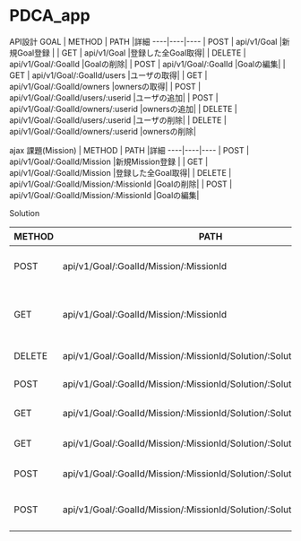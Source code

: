 # PDCA_app


API設計
GOAL
| METHOD | PATH |詳細
----|----|----
| POST | api/v1/Goal |新規Goal登録 |
| GET | api/v1/Goal |登録した全Goal取得|
| DELETE | api/v1/Goal/:GoalId |Goalの削除|
| POST | api/v1/Goal/:GoalId |Goalの編集|
| GET | api/v1/Goal/:GoalId/users |ユーザの取得|
| GET | api/v1/Goal/:GoalId/owners |ownersの取得|
| POST | api/v1/Goal/:GoalId/users/:userid |ユーザの追加|
| POST | api/v1/Goal/:GoalId/owners/:userid |ownersの追加|
| DELETE | api/v1/Goal/:GoalId/users/:userid |ユーザの削除|
| DELETE | api/v1/Goal/:GoalId/owners/:userid |ownersの削除|



ajax
課題(Mission)
| METHOD | PATH |詳細
----|----|----
| POST | api/v1/Goal/:GoalId/Mission |新規Mission登録 |
| GET | api/v1/Goal/:GoalId/Mission |登録した全Goal取得|
| DELETE | api/v1/Goal/:GoalId/Mission/:MissionId |Goalの削除|
| POST | api/v1/Goal/:GoalId/Mission/:MissionId |Goalの編集|


Solution

| METHOD | PATH |詳細
----|----|----
| POST | api/v1/Goal/:GoalId/Mission/:MissionId |新規solution登録 |
| GET | api/v1/Goal/:GoalId/Mission/:MissionId |登録した全solution取得|
| DELETE | api/v1/Goal/:GoalId/Mission/:MissionId/Solution/:SolutionId |Solutionの削除|
| POST | api/v1/Goal/:GoalId/Mission/:MissionId/Solution/:SolutionId |Solutionの編集|
| GET | api/v1/Goal/:GoalId/Mission/:MissionId/Solution/:SolutionId/log |logの取得|
| GET | api/v1/Goal/:GoalId/Mission/:MissionId/Solution/:SolutionId/frequency |頻度の取得|
| POST | api/v1/Goal/:GoalId/Mission/:MissionId/Solution/:SolutionId/frequency |頻度の編集|
| POST | api/v1/Goal/:GoalId/Mission/:MissionId/Solution/:SolutionId/done |Solutionの実行有無|



